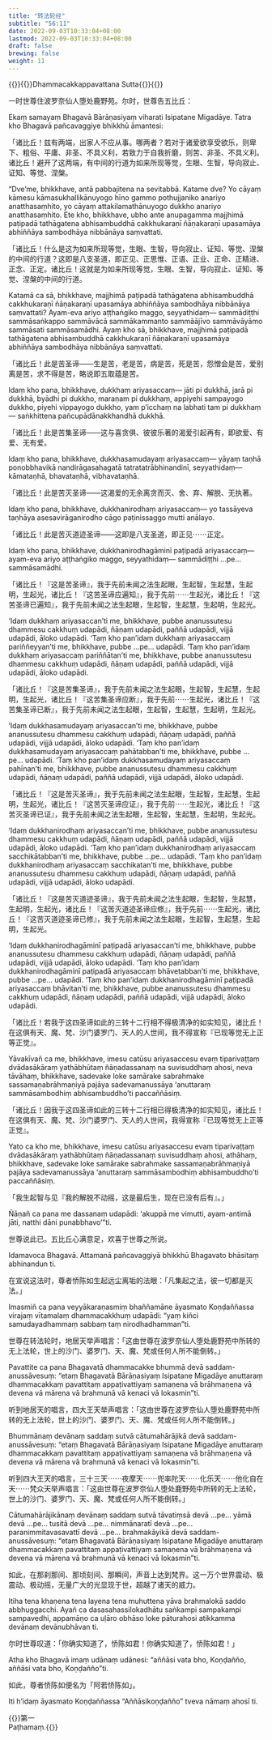 ```yaml
---
title: "转法轮经"
subtitle: "56:11"
date: 2022-09-03T10:33:04+08:00
lastmod: 2022-09-03T10:33:04+08:00
draft: false
brewing: false
weight: 11
---
```



{{<subtitle>}}{{<suttalink src="sn56.11">}}Dhammacakkappavattana Sutta{{</suttalink>}}{{</subtitle>}}

一时世尊住波罗奈仙人堕处鹿野苑。尔时，世尊告五比丘：

Ekaṃ samayaṃ Bhagavā Bārāṇasiyaṃ viharati Isipatane Migadāye. Tatra kho Bhagavā pañcavaggiye bhikkhū āmantesi:

「诸比丘！兹有两端，出家人不应从事。哪两者？若对于诸爱欲享受欲乐，则卑下、粗俗、平庸、非圣、不具义利，若致力于自我折磨，则苦、非圣、不具义利。诸比丘！避开了这两端，有中间的行道为如来所现等觉，生眼、生智，导向寂止、证知、等觉、涅槃。

“Dve’me, bhikkhave, antā pabbajitena na sevitabbā. Katame dve? Yo cāyaṃ kāmesu kāmasukhallikānuyogo hīno gammo pothujjaniko anariyo anatthasaṃhito, yo cāyaṃ attakilamathānuyogo dukkho anariyo anatthasaṃhito. Ete kho, bhikkhave, ubho ante anupagamma majjhimā paṭipadā tathāgatena abhisambuddhā cakkhukaraṇī ñāṇakaraṇī upasamāya abhiññāya sambodhāya nibbānāya saṃvattati.

「诸比丘！什么是这为如来所现等觉，生眼、生智，导向寂止、证知、等觉、涅槃的中间的行道？这即是八支圣道，即正见、正思惟、正语、正业、正命、正精进、正念、正定。诸比丘！这就是为如来所现等觉，生眼、生智，导向寂止、证知、等觉、涅槃的中间的行道。

Katamā ca sā, bhikkhave, majjhimā paṭipadā tathāgatena abhisambuddhā cakkhukaraṇī ñāṇakaraṇī upasamāya abhiññāya sambodhāya nibbānāya saṃvattati? Ayam-eva ariyo aṭṭhaṅgiko maggo, seyyathidaṃ— sammādiṭṭhi sammāsaṅkappo sammāvācā sammākammanto sammāājīvo sammāvāyāmo sammāsati sammāsamādhi. Ayaṃ kho sā, bhikkhave, majjhimā paṭipadā tathāgatena abhisambuddhā cakkhukaraṇī ñāṇakaraṇī upasamāya abhiññāya sambodhāya nibbānāya saṃvattati.

「诸比丘！此是苦圣谛——生是苦，老是苦，病是苦，死是苦，怨憎会是苦，爱别离是苦，求不得是苦，略说即五取蕴是苦。

Idaṃ kho pana, bhikkhave, dukkhaṃ ariyasaccaṃ— jāti pi dukkhā, jarā pi dukkhā, byādhi pi dukkho, maraṇam pi dukkhaṃ, appiyehi sampayogo dukkho, piyehi vippayogo dukkho, yam p’icchaṃ na labhati tam pi dukkhaṃ— saṅkhittena pañcupādānakkhandhā dukkhā.

「诸比丘！此是苦集圣谛——这与喜贪俱、彼彼乐著的渴爱引起再有，即欲爱、有爱、无有爱。

Idaṃ kho pana, bhikkhave, dukkhasamudayaṃ ariyasaccaṃ— yāyaṃ taṇhā ponobbhavikā nandirāgasahagatā tatratatrābhinandinī, seyyathidaṃ— kāmataṇhā, bhavataṇhā, vibhavataṇhā.

「诸比丘！此是苦灭圣谛——这渴爱的无余离贪而灭、舍、弃、解脱、无执著。

Idaṃ kho pana, bhikkhave, dukkhanirodhaṃ ariyasaccaṃ— yo tassāyeva taṇhāya asesavirāganirodho cāgo paṭinissaggo mutti anālayo.

「诸比丘！此是苦灭道迹圣谛——这即是八支圣道，即正见⋯⋯正定。

Idaṃ kho pana, bhikkhave, dukkhanirodhagāminī paṭipadā ariyasaccaṃ— ayam-eva ariyo aṭṭhaṅgiko maggo, seyyathidaṃ— sammādiṭṭhi …pe… sammāsamādhi.

「诸比丘！『这是苦圣谛』，我于先前未闻之法生起眼，生起智，生起慧，生起明，生起光，诸比丘！『这苦圣谛应遍知』，我于先前⋯⋯生起光，诸比丘！『这苦圣谛已遍知』，我于先前未闻之法生起眼，生起智，生起慧，生起明，生起光。

‘Idaṃ dukkhaṃ ariyasaccan’ti me, bhikkhave, pubbe ananussutesu dhammesu cakkhuṃ udapādi, ñāṇaṃ udapādi, paññā udapādi, vijjā udapādi, āloko udapādi. ‘Taṃ kho pan’idaṃ dukkhaṃ ariyasaccaṃ pariññeyyan’ti me, bhikkhave, pubbe …pe… udapādi. ‘Taṃ kho pan’idaṃ dukkhaṃ ariyasaccaṃ pariññātan’ti me, bhikkhave, pubbe ananussutesu dhammesu cakkhuṃ udapādi, ñāṇaṃ udapādi, paññā udapādi, vijjā udapādi, āloko udapādi.

「诸比丘！『这是苦集圣谛』，我于先前未闻之法生起眼，生起智，生起慧，生起明，生起光，诸比丘！『这苦集圣谛应断』，我于先前⋯⋯生起光，诸比丘！『这苦集圣谛已断』，我于先前未闻之法生起眼，生起智，生起慧，生起明，生起光。

‘Idaṃ dukkhasamudayaṃ ariyasaccan’ti me, bhikkhave, pubbe ananussutesu dhammesu cakkhuṃ udapādi, ñāṇaṃ udapādi, paññā udapādi, vijjā udapādi, āloko udapādi. ‘Taṃ kho pan’idaṃ dukkhasamudayaṃ ariyasaccaṃ pahātabban’ti me, bhikkhave, pubbe …pe… udapādi. ‘Taṃ kho pan’idaṃ dukkhasamudayaṃ ariyasaccaṃ pahīnan’ti me, bhikkhave, pubbe ananussutesu dhammesu cakkhuṃ udapādi, ñāṇaṃ udapādi, paññā udapādi, vijjā udapādi, āloko udapādi.

「诸比丘！『这是苦灭圣谛』，我于先前未闻之法生起眼，生起智，生起慧，生起明，生起光，诸比丘！『这苦灭圣谛应证』，我于先前⋯⋯生起光，诸比丘！『这苦灭圣谛已证』，我于先前未闻之法生起眼，生起智，生起慧，生起明，生起光。

‘Idaṃ dukkhanirodhaṃ ariyasaccan’ti me, bhikkhave, pubbe ananussutesu dhammesu cakkhuṃ udapādi, ñāṇaṃ udapādi, paññā udapādi, vijjā udapādi, āloko udapādi. ‘Taṃ kho pan’idaṃ dukkhanirodhaṃ ariyasaccaṃ sacchikātabban’ti me, bhikkhave, pubbe …pe… udapādi. ‘Taṃ kho pan’idaṃ dukkhanirodhaṃ ariyasaccaṃ sacchikatan’ti me, bhikkhave, pubbe ananussutesu dhammesu cakkhuṃ udapādi, ñāṇaṃ udapādi, paññā udapādi, vijjā udapādi, āloko udapādi.

「诸比丘！『这是苦灭道迹圣谛』，我于先前未闻之法生起眼，生起智，生起慧，生起明，生起光，诸比丘！『这苦灭道迹圣谛应修』，我于先前⋯⋯生起光，诸比丘！『这苦灭道迹圣谛已修』，我于先前未闻之法生起眼，生起智，生起慧，生起明，生起光。

‘Idaṃ dukkhanirodhagāminī paṭipadā ariyasaccan’ti me, bhikkhave, pubbe ananussutesu dhammesu cakkhuṃ udapādi, ñāṇaṃ udapādi, paññā udapādi, vijjā udapādi, āloko udapādi. ‘Taṃ kho pan’idaṃ dukkhanirodhagāminī paṭipadā ariyasaccaṃ bhāvetabban’ti me, bhikkhave, pubbe …pe… udapādi. ‘Taṃ kho pan’idaṃ dukkhanirodhagāminī paṭipadā ariyasaccaṃ bhāvitan’ti me, bhikkhave, pubbe ananussutesu dhammesu cakkhuṃ udapādi, ñāṇaṃ udapādi, paññā udapādi, vijjā udapādi, āloko udapādi.

「诸比丘！若我于这四圣谛如此的三转十二行相不得极清净的如实知见，诸比丘！在这俱有天、魔、梵、沙门婆罗门、天人的人世间，我不得宣称『已现等觉无上正等正觉』。

Yāvakīvañ ca me, bhikkhave, imesu catūsu ariyasaccesu evaṃ tiparivaṭṭaṃ dvādasākāraṃ yathābhūtaṃ ñāṇadassanaṃ na suvisuddhaṃ ahosi, neva tāvāhaṃ, bhikkhave, sadevake loke samārake sabrahmake sassamaṇabrāhmaṇiyā pajāya sadevamanussāya ‘anuttaraṃ sammāsambodhiṃ abhisambuddho’ti paccaññāsiṃ.

「诸比丘！因我于这四圣谛如此的三转十二行相已得极清净的如实知见，诸比丘！在这俱有天、魔、梵、沙门婆罗门、天人的人世间，我得宣称『已现等觉无上正等正觉』。

Yato ca kho me, bhikkhave, imesu catūsu ariyasaccesu evaṃ tiparivaṭṭaṃ dvādasākāraṃ yathābhūtaṃ ñāṇadassanaṃ suvisuddhaṃ ahosi, athāhaṃ, bhikkhave, sadevake loke samārake sabrahmake sassamaṇabrāhmaṇiyā pajāya sadevamanussāya ‘anuttaraṃ sammāsambodhiṃ abhisambuddho’ti paccaññāsiṃ.

「我生起智与见『我的解脱不动摇，这是最后生，现在已没有后有』。」

Ñāṇañ ca pana me dassanaṃ udapādi: ‘akuppā me vimutti, ayam-antimā jāti, natthi dāni punabbhavo’”ti.

世尊说此已。五比丘心满意足，欢喜于世尊之所说。

Idamavoca Bhagavā. Attamanā pañcavaggiyā bhikkhū Bhagavato bhāsitaṃ abhinandun ti.

在宣说这法时，尊者㤭陈如生起远尘离垢的法眼：「凡集起之法，彼一切都是灭法。」

Imasmiñ ca pana veyyākaraṇasmiṃ bhaññamāne āyasmato Koṇḍaññassa virajaṃ vītamalaṃ dhammacakkhuṃ udapādi: “yaṃ kiñci samudayadhammaṃ sabbaṃ taṃ nirodhadhamman”ti.

世尊在转法轮时，地居天举声唱言：「这由世尊在波罗奈仙人堕处鹿野苑中所转的无上法轮，世上的沙门、婆罗门、天、魔、梵或任何人所不能倒转。」

Pavattite ca pana Bhagavatā dhammacakke bhummā devā saddam-anussāvesuṃ: “etaṃ Bhagavatā Bārāṇasiyaṃ Isipatane Migadāye anuttaraṃ dhammacakkaṃ pavattitaṃ appaṭivattiyaṃ samaṇena vā brāhmaṇena vā devena vā mārena vā brahmunā vā kenaci vā lokasmin”ti.

听到地居天的唱言，四大王天举声唱言：「这由世尊在波罗奈仙人堕处鹿野苑中所转的无上法轮，世上的沙门、婆罗门、天、魔、梵或任何人所不能倒转。」

Bhummānaṃ devānaṃ saddaṃ sutvā cātumahārājikā devā saddam-anussāvesuṃ: “etaṃ Bhagavatā Bārāṇasiyaṃ Isipatane Migadāye anuttaraṃ dhammacakkaṃ pavattitaṃ appaṭivattiyaṃ samaṇena vā brāhmaṇena vā devena vā mārena vā brahmunā vā kenaci vā lokasmin”ti.

听到四大王天的唱言，三十三天⋯⋯夜摩天⋯⋯兜率陀天⋯⋯化乐天⋯⋯他化自在天⋯⋯梵众天举声唱言：「这由世尊在波罗奈仙人堕处鹿野苑中所转的无上法轮，世上的沙门、婆罗门、天、魔、梵或任何人所不能倒转。」

Cātumahārājikānaṃ devānaṃ saddaṃ sutvā tāvatiṃsā devā …pe… yāmā devā …pe… tusitā devā …pe… nimmānaratī devā …pe… paranimmitavasavattī devā …pe… brahmakāyikā devā saddam-anussāvesuṃ: “etaṃ Bhagavatā Bārāṇasiyaṃ Isipatane Migadāye anuttaraṃ dhammacakkaṃ pavattitaṃ appaṭivattiyaṃ samaṇena vā brāhmaṇena vā devena vā mārena vā brahmunā vā kenaci vā lokasmin”ti.

如此，在那刹那间、那顷刻间、那瞬间，声音上达到梵界。这一万个世界震动、极震动、极动摇，无量广大的光显现于世，超越了诸天的威力。

Itiha tena khaṇena tena layena tena muhuttena yāva brahmalokā saddo abbhuggacchi. Ayañ ca dasasahassilokadhātu saṅkampi sampakampi sampavedhi, appamāṇo ca uḷāro obhāso loke pāturahosi atikkamma devānaṃ devānubhāvan ti.

尔时世尊叹道：「你确实知道了，㤭陈如君！你确实知道了，㤭陈如君！」

Atha kho Bhagavā imaṃ udānaṃ udānesi: “aññāsi vata bho, Koṇḍañño, aññāsi vata bho, Koṇḍañño”ti.

如此，尊者㤭陈如便名为「阿若㤭陈如」。

Iti h’idaṃ āyasmato Koṇḍaññassa “Aññāsikoṇḍañño” tveva nāmaṃ ahosī ti.


{{<eof>}}第一<br>Paṭhamaṃ.{{</eof>}}